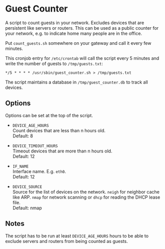 # Guest Counter

A script to count guests in your network. Excludes devices that are persistent like servers or routers.
This can be used as a public counter for your network, e.g. to indicate home many people are in the office. 

Put `count_guests.sh` somewhere on your gateway and call it every few minutes.

This cronjob entry for `/etc/crontab` will call the script every 5 minutes and write the number of guests to `/tmp/guests.txt`:

```
*/5 * * * * /usr/sbin/guest_counter.sh > /tmp/guests.txt
```

The script maintains a database in `/tmp/guest_counter.db` to track all devices.

## Options

Options can be set at the top of the script.

* `DEVICE_AGE_HOURS`  
  Count devices that are less than n hours old.  
  Default: 8

* `DEVICE_TIMEOUT_HOURS`  
  Timeout devices that are more than n hours old.  
  Default: 12

* `IF_NAME`  
  Interface name. E.g. `eth0`.  
  Default: 12

* `DEVICE_SOURCE`  
  Source for the list of devices on the network. `neigh` for neighbor cache like ARP. `nmap` for network scanning or `dhcp` for reading the DHCP lease file.  
  Default: nmap

## Notes

The script has to be run at least `DEVICE_AGE_HOURS` hours to be able to exclude servers and routers from being counted as guests.
